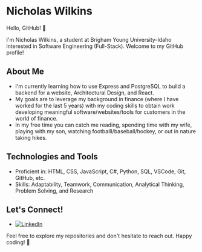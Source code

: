# Nicholas Wilkins

Hello, GitHub! 👋

I'm Nicholas Wilkins, a student at Brigham Young University-Idaho interested in Software Engineering (Full-Stack). Welcome to my GitHub profile!

## About Me

- I'm currently learning how to use Express and PostgreSQL to build a backend for a website, Architectural Design, and React.
- My goals are to leverage my background in finance (where I have worked for the last 5 years) with my coding skills to obtain work developing meaningful software/websites/tools for customers in the world of finance. 
- In my free time you can catch me reading, spending time with my wife, playing with my son, watching footballl/baseball/hockey, or out in nature taking hikes. 

## Technologies and Tools

- Proficient in: HTML, CSS, JavaScript, C#, Python, SQL, VSCode, Git, GitHub, etc.
- Skills: Adaptability, Teamwork, Communication, Analytical Thinking, Problem Solving, and Research

## Let's Connect!

- [![LinkedIn](https://img.shields.io/badge/LinkedIn-blue?style=for-the-badge&logo=linkedin&logoColor=white)](https://www.linkedin.com/in/nicholas-wilkins-81889a362/)

Feel free to explore my repositories and don't hesitate to reach out. Happy coding! 🚀
